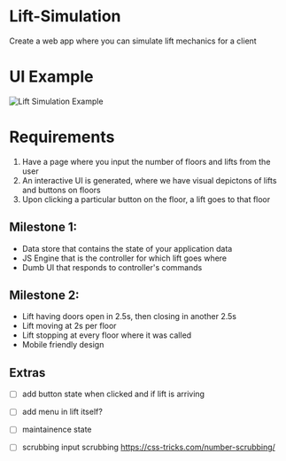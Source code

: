 # Lift-Simulation
Create a web app where you can simulate lift mechanics for a client

# UI Example
![Lift Simulation Example](Lift-Simulation-Example.png "Lift Simulation Example")

# Requirements
  1. Have a page where you input the number of floors and lifts from the user
  2. An interactive UI is generated, where we have visual depictons of lifts and buttons on floors
  3. Upon clicking a particular button on the floor, a lift goes to that floor
## Milestone 1:
   - Data store that contains the state of your application data
   - JS Engine that is the controller for which lift goes where
   - Dumb UI that responds to controller's commands
   
## Milestone 2:
   - Lift having doors open in 2.5s, then closing in another 2.5s
   - Lift moving at 2s per floor
   - Lift stopping at every floor where it was called
   - Mobile friendly design
   
## Extras
   -[ ] add button state when clicked and if lift is arriving 
   -[ ] add menu in lift itself?
   -[ ] maintainence state
   -[ ] scrubbing input scrubbing https://css-tricks.com/number-scrubbing/
   
